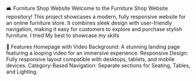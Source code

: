 🛋️ Furniture Shop Website
Welcome to the Furniture Shop Website repository! This project showcases a modern, fully responsive website for an online furniture store. It combines sleek design with user-friendly navigation, making it easy for customers to explore and purchase stylish furniture. 
I tried My best to showcase my skills 

🌟 Features
Homepage with Video Background: A stunning landing page featuring a looping video for an immersive experience.
Responsive Design: Fully responsive layout compatible with desktops, tablets, and mobile devices.
Category-Based Navigation: Separate sections for Seating, Tables, and Lighting.

    
 
